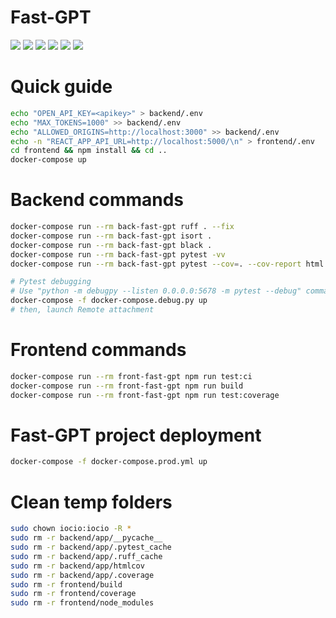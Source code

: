 # Fast-GPT

![](https://github.com/0x10-z/fast-gpt/actions/workflows/master.yml/badge.svg)
![](https://img.shields.io/badge/Build%20with-Docker-blue)
![](https://img.shields.io/badge/Testing-For%20sure-red)
![](https://img.shields.io/badge/Python-FastAPI-brightgreen)
![](https://img.shields.io/badge/Node-React-blue)
![](https://img.shields.io/badge/Linters-Black%20Isort%20ruff-black)


# Quick guide

```bash
echo "OPEN_API_KEY=<apikey>" > backend/.env
echo "MAX_TOKENS=1000" >> backend/.env
echo "ALLOWED_ORIGINS=http://localhost:3000" >> backend/.env
echo -n "REACT_APP_API_URL=http://localhost:5000/\n" > frontend/.env
cd frontend && npm install && cd ..
docker-compose up
```

# Backend commands

```bash
docker-compose run --rm back-fast-gpt ruff . --fix
docker-compose run --rm back-fast-gpt isort .
docker-compose run --rm back-fast-gpt black .
docker-compose run --rm back-fast-gpt pytest -vv
docker-compose run --rm back-fast-gpt pytest --cov=. --cov-report html

# Pytest debugging
# Use "python -m debugpy --listen 0.0.0.0:5678 -m pytest --debug" command in compose
docker-compose -f docker-compose.debug.py up
# then, launch Remote attachment
```

# Frontend commands

```bash
docker-compose run --rm front-fast-gpt npm run test:ci
docker-compose run --rm front-fast-gpt npm run build
docker-compose run --rm front-fast-gpt npm run test:coverage
```

# Fast-GPT project deployment

```bash
docker-compose -f docker-compose.prod.yml up
```

# Clean temp folders

```bash
sudo chown iocio:iocio -R *
sudo rm -r backend/app/__pycache__
sudo rm -r backend/app/.pytest_cache
sudo rm -r backend/app/.ruff_cache
sudo rm -r backend/app/htmlcov
sudo rm -r backend/app/.coverage
sudo rm -r frontend/build
sudo rm -r frontend/coverage
sudo rm -r frontend/node_modules
```
